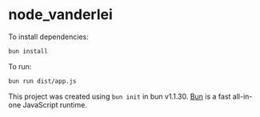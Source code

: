 # node_vanderlei

To install dependencies:

```bash
bun install
```

To run:

```bash
bun run dist/app.js
```

This project was created using `bun init` in bun v1.1.30. [Bun](https://bun.sh) is a fast all-in-one JavaScript runtime.
